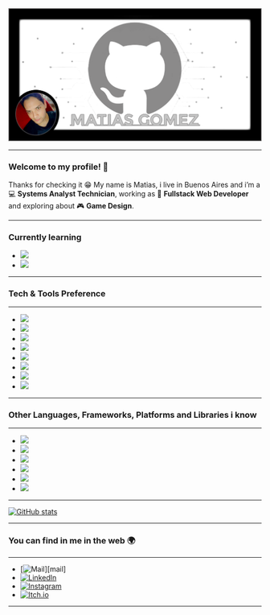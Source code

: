 <div align="center">
  <!-- <img src="https://fakeimg.pl/1200x630/?text=Banner"> -->
  <img src="bannerGithub.png">
</div>

---

### Welcome to my profile! 👋
Thanks for checking it 😁 My name is Matias, i live in Buenos Aires and i’m a 💻 <b>Systems Analyst Technician</b>, working as 💼 <b>Fullstack Web Developer</b> and exploring about 🎮 <b>Game Design</b>.

---

### Currently learning
- <img src="https://img.shields.io/badge/C++-659ad2?style=flat&logo=c%2B%2B&logoColor=ffffff">
- <img src="https://img.shields.io/badge/unreal%20engine-%23313131?style=flat&logo=unrealengine&logoColor=white">

---

### Tech & Tools Preference

---

- <img src = "https://img.shields.io/badge/-HTML5-E34F26?style=flat&logo=html5&logoColor=white"> 
- <img src = "https://img.shields.io/badge/-CSS3-1572B6?style=flat&logo=css3&logoColor=white">
- <img src="https://img.shields.io/badge/-JavaScript-eed718?style=flat&logo=javascript&logoColor=ffffff">
- <img src="https://img.shields.io/badge/PHP-%23777BB4.svg?style=flat&logo=php&logoColor=white">
- <img src="https://img.shields.io/badge/MySQL-%2300599C.svg?style=flat&logo=mysql&logoColor=white">
- <img src="https://img.shields.io/badge/-Bootstrap-563D7C?style=flat&logo=bootstrap&logoColor=white">
- <img src="http://img.shields.io/badge/-Git-F1502F?style=flat&logo=git&logoColor=FFFFFF">
- <img src="http://img.shields.io/badge/-Github-000000?style=flat&logo=github&logoColor=FFFFFF">

---

### Other Languages, Frameworks, Platforms and Libraries i know

---

- <img src="http://img.shields.io/badge/Java-%23ED8B00.svg?style=flat&logo=openjdk&logoColor=white"> 
- <img src="https://img.shields.io/badge/C%23-%2300599C.svg?style=flat&logo=c-sharp&logoColor=white">
- <img src="https://img.shields.io/badge/.NET-5C2D91?style=flat&logo=.net&logoColor=white">
- <img src="https://img.shields.io/badge/Laravel-%23FF2D20.svg?style=flat&logo=laravel&logoColor=white">
- <img src="https://img.shields.io/badge/-React-000000?style=flat&logo=react&logoColor=00c8ff">
- <img src="https://img.shields.io/badge/-NodeJs-3C873A?style=flat&logo=Node.js&logoColor=white">

---

[![GitHub stats](https://github-readme-stats.vercel.app/api?username=matiasgomez05&show_icons=true&hide_border=true)](https://github.com/matiasgomez05)

---

### You can find in me in the web 🌍

---

- [![Mail](https://img.shields.io/badge/Hotmail-000000?style=flat&logo=gmail&logoColor=white")][mail]
- [![LinkedIn](http://img.shields.io/badge/-LinkedIn-0077B5?style=flat&logo=linkedIn&logoColor=white)][linkedin]
- [![Instagram](http://img.shields.io/badge/-Instagram-E4405F?style=flat&logo=instagram&logoColor=white)][instagram]
- [![Itch.io](https://img.shields.io/badge/Itch-%23FF0B34.svg?style=flat&logo=Itch.io&logoColor=white)][itch]

[mail]:mailto:matias_gomez05@hotmail.com
[instagram]: https://www.instagram.com/misame05/
[linkedin]: https://www.linkedin.com/in/matias-gomez-1b8933181/
[itch]: https://matiasgomez05.itch.io/

---


